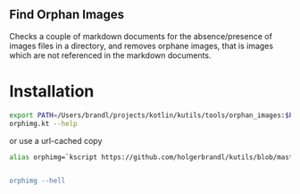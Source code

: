 ## Find Orphan Images

Checks a couple of markdown documents for the absence/presence of images files in a directory, and removes orphane images, that is images which are not referenced in the markdown documents.


# Installation

```bash
export PATH=/Users/brandl/projects/kotlin/kutils/tools/orphan_images:$PATH
orphimg.kt --help

```

or use a url-cached copy

```bash
alias orphimg=`kscript https://github.com/holgerbrandl/kutils/blob/master/tools/orphan_images/orphimg.kt'


orphimg --hell
```
